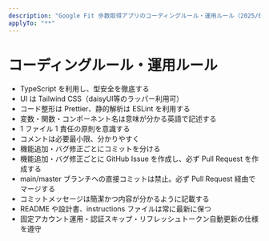 ```yaml
---
description: "Google Fit 歩数取得アプリのコーディングルール・運用ルール（2025/06/24更新）"
applyTo: "**"
---
```


# コーディングルール・運用ルール

-   TypeScript を利用し、型安全を徹底する
-   UI は Tailwind CSS（daisyUI等のラッパー利用可）
-   コード整形は Prettier、静的解析は ESLint を利用する
-   変数・関数・コンポーネント名は意味が分かる英語で記述する
-   1 ファイル 1 責任の原則を意識する
-   コメントは必要最小限、分かりやすく
-   機能追加・バグ修正ごとにコミットを分ける
-   機能追加・バグ修正ごとに GitHub Issue を作成し、必ず Pull Request を作成する
-   main/master ブランチへの直接コミットは禁止。必ず Pull Request 経由でマージする
-   コミットメッセージは簡潔かつ内容が分かるように記載する
-   README や設計書、instructions ファイルは常に最新に保つ
-   固定アカウント運用・認証スキップ・リフレッシュトークン自動更新の仕様を遵守
